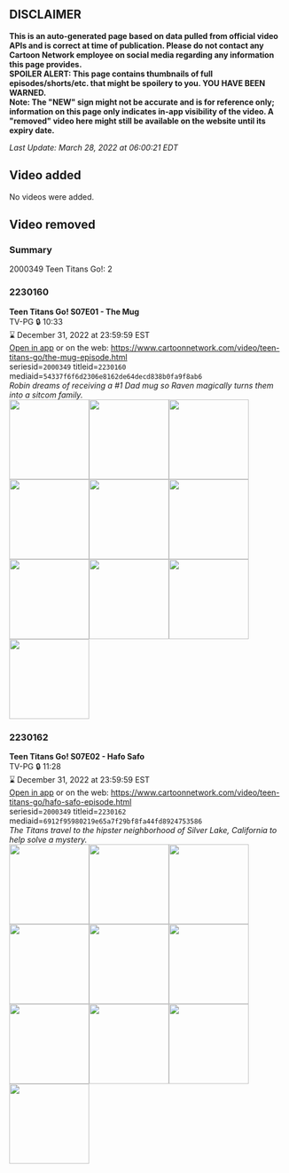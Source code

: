 ## DISCLAIMER
**This is an auto-generated page based on data pulled from official video APIs and is correct at time of publication. Please do not contact any Cartoon Network employee on social media regarding any information this page provides.**  
**SPOILER ALERT: This page contains thumbnails of full episodes/shorts/etc. that might be spoilery to you. YOU HAVE BEEN WARNED.**  
**Note: The "NEW" sign might not be accurate and is for reference only; information on this page only indicates in-app visibility of the video. A "removed" video here might still be available on the website until its expiry date.**  

_Last Update: March 28, 2022 at 06:00:21 EDT_
## Video added
No videos were added.  
## Video removed
### Summary
2000349 Teen Titans Go!: 2  
### 2230160
**Teen Titans Go! S07E01 - The Mug**  
TV-PG 🔒 10:33  
⌛ December 31, 2022 at 23:59:59 EST  
[Open in app](https://cnvideo.sercomkc.org/redirector.html?type=cnapp&seriesid=2000349&titleid=2230160&mediaid=54337f6f6d2306e8162de64decd838b0fa9f8ab6) or on the web: https://www.cartoonnetwork.com/video/teen-titans-go/the-mug-episode.html  
seriesid=`2000349` titleid=`2230160` mediaid=`54337f6f6d2306e8162de64decd838b0fa9f8ab6`  
_Robin dreams of receiving a #1 Dad mug so Raven magically turns them into a sitcom family._  
<a href="https://s3.amazonaws.com/cartoonorchestrator/2230160_001_1280x720.jpg"><img src="https://s3.amazonaws.com/cartoonorchestrator/2230160_001_640x360.jpg" height="144px" /></a><a href="https://s3.amazonaws.com/cartoonorchestrator/2230160_002_1280x720.jpg"><img src="https://s3.amazonaws.com/cartoonorchestrator/2230160_002_640x360.jpg" height="144px" /></a><a href="https://s3.amazonaws.com/cartoonorchestrator/2230160_003_1280x720.jpg"><img src="https://s3.amazonaws.com/cartoonorchestrator/2230160_003_640x360.jpg" height="144px" /></a><a href="https://s3.amazonaws.com/cartoonorchestrator/2230160_004_1280x720.jpg"><img src="https://s3.amazonaws.com/cartoonorchestrator/2230160_004_640x360.jpg" height="144px" /></a><a href="https://s3.amazonaws.com/cartoonorchestrator/2230160_005_1280x720.jpg"><img src="https://s3.amazonaws.com/cartoonorchestrator/2230160_005_640x360.jpg" height="144px" /></a><a href="https://s3.amazonaws.com/cartoonorchestrator/2230160_006_1280x720.jpg"><img src="https://s3.amazonaws.com/cartoonorchestrator/2230160_006_640x360.jpg" height="144px" /></a><a href="https://s3.amazonaws.com/cartoonorchestrator/2230160_007_1280x720.jpg"><img src="https://s3.amazonaws.com/cartoonorchestrator/2230160_007_640x360.jpg" height="144px" /></a><a href="https://s3.amazonaws.com/cartoonorchestrator/2230160_008_1280x720.jpg"><img src="https://s3.amazonaws.com/cartoonorchestrator/2230160_008_640x360.jpg" height="144px" /></a><a href="https://s3.amazonaws.com/cartoonorchestrator/2230160_009_1280x720.jpg"><img src="https://s3.amazonaws.com/cartoonorchestrator/2230160_009_640x360.jpg" height="144px" /></a><a href="https://s3.amazonaws.com/cartoonorchestrator/2230160_010_1280x720.jpg"><img src="https://s3.amazonaws.com/cartoonorchestrator/2230160_010_640x360.jpg" height="144px" /></a>
### 2230162
**Teen Titans Go! S07E02 - Hafo Safo**  
TV-PG 🔒 11:28  
⌛ December 31, 2022 at 23:59:59 EST  
[Open in app](https://cnvideo.sercomkc.org/redirector.html?type=cnapp&seriesid=2000349&titleid=2230162&mediaid=6912f95980219e65a7f29bf8fa44fd8924753586) or on the web: https://www.cartoonnetwork.com/video/teen-titans-go/hafo-safo-episode.html  
seriesid=`2000349` titleid=`2230162` mediaid=`6912f95980219e65a7f29bf8fa44fd8924753586`  
_The Titans travel to the hipster neighborhood of Silver Lake, California to help solve a mystery._  
<a href="https://s3.amazonaws.com/cartoonorchestrator/2230162_001_1280x720.jpg"><img src="https://s3.amazonaws.com/cartoonorchestrator/2230162_001_640x360.jpg" height="144px" /></a><a href="https://s3.amazonaws.com/cartoonorchestrator/2230162_002_1280x720.jpg"><img src="https://s3.amazonaws.com/cartoonorchestrator/2230162_002_640x360.jpg" height="144px" /></a><a href="https://s3.amazonaws.com/cartoonorchestrator/2230162_003_1280x720.jpg"><img src="https://s3.amazonaws.com/cartoonorchestrator/2230162_003_640x360.jpg" height="144px" /></a><a href="https://s3.amazonaws.com/cartoonorchestrator/2230162_004_1280x720.jpg"><img src="https://s3.amazonaws.com/cartoonorchestrator/2230162_004_640x360.jpg" height="144px" /></a><a href="https://s3.amazonaws.com/cartoonorchestrator/2230162_005_1280x720.jpg"><img src="https://s3.amazonaws.com/cartoonorchestrator/2230162_005_640x360.jpg" height="144px" /></a><a href="https://s3.amazonaws.com/cartoonorchestrator/2230162_006_1280x720.jpg"><img src="https://s3.amazonaws.com/cartoonorchestrator/2230162_006_640x360.jpg" height="144px" /></a><a href="https://s3.amazonaws.com/cartoonorchestrator/2230162_007_1280x720.jpg"><img src="https://s3.amazonaws.com/cartoonorchestrator/2230162_007_640x360.jpg" height="144px" /></a><a href="https://s3.amazonaws.com/cartoonorchestrator/2230162_008_1280x720.jpg"><img src="https://s3.amazonaws.com/cartoonorchestrator/2230162_008_640x360.jpg" height="144px" /></a><a href="https://s3.amazonaws.com/cartoonorchestrator/2230162_009_1280x720.jpg"><img src="https://s3.amazonaws.com/cartoonorchestrator/2230162_009_640x360.jpg" height="144px" /></a><a href="https://s3.amazonaws.com/cartoonorchestrator/2230162_010_1280x720.jpg"><img src="https://s3.amazonaws.com/cartoonorchestrator/2230162_010_640x360.jpg" height="144px" /></a>
